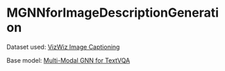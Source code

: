 # MGNNforImageDescriptionGeneration
Dataset used: [VizWiz Image Captioning](https://vizwiz.org/tasks-and-datasets/image-captioning/)

Base model: [Multi-Modal GNN for TextVQA](https://github.com/likenneth/mmgnn_textvqa)

